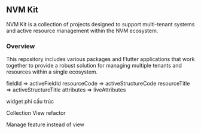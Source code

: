 ## NVM Kit

NVM Kit is a collection of projects designed to support multi-tenant systems and active resource management within the NVM ecosystem.

### Overview

This repository includes various packages and Flutter applications that work together to provide a robust solution for managing multiple tenants and resources within a single ecosystem.

fieldId => activeFieldId
resourceCode => activeStructureCode 
resourceTitle => activeStructureTitle
attributes => liveAttributes

widget phi cấu trúc

Collection View refactor

Manage feature instead of view
